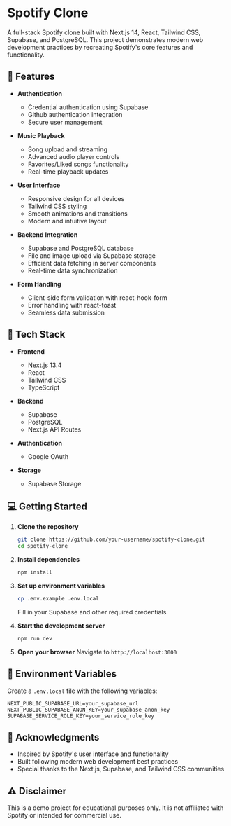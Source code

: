 
# Spotify Clone

A full-stack Spotify clone built with Next.js 14, React, Tailwind CSS, Supabase, and PostgreSQL. This project demonstrates modern web development practices by recreating Spotify's core features and functionality.


## 🎵 Features

- **Authentication**
  - Credential authentication using Supabase
  - Github authentication integration
  - Secure user management

- **Music Playback**
  - Song upload and streaming
  - Advanced audio player controls
  - Favorites/Liked songs functionality
  - Real-time playback updates

- **User Interface**
  - Responsive design for all devices
  - Tailwind CSS styling
  - Smooth animations and transitions
  - Modern and intuitive layout

- **Backend Integration**
  - Supabase and PostgreSQL database
  - File and image upload via Supabase storage
  - Efficient data fetching in server components
  - Real-time data synchronization

- **Form Handling**
  - Client-side form validation with react-hook-form
  - Error handling with react-toast
  - Seamless data submission

## 🚀 Tech Stack

- **Frontend**
  - Next.js 13.4
  - React
  - Tailwind CSS
  - TypeScript

- **Backend**
  - Supabase
  - PostgreSQL
  - Next.js API Routes

- **Authentication**
  - Google OAuth

- **Storage**
  - Supabase Storage

## 💻 Getting Started

1. **Clone the repository**
   ```bash
   git clone https://github.com/your-username/spotify-clone.git
   cd spotify-clone
   ```

2. **Install dependencies**
   ```bash
   npm install
   ```

3. **Set up environment variables**
   ```bash
   cp .env.example .env.local
   ```
   Fill in your Supabase and other required credentials.

4. **Start the development server**
   ```bash
   npm run dev
   ```

5. **Open your browser**
   Navigate to `http://localhost:3000`

## 📄 Environment Variables

Create a `.env.local` file with the following variables:
```plaintext
NEXT_PUBLIC_SUPABASE_URL=your_supabase_url
NEXT_PUBLIC_SUPABASE_ANON_KEY=your_supabase_anon_key
SUPABASE_SERVICE_ROLE_KEY=your_service_role_key
```

## 🙏 Acknowledgments

- Inspired by Spotify's user interface and functionality
- Built following modern web development best practices
- Special thanks to the Next.js, Supabase, and Tailwind CSS communities

## ⚠️ Disclaimer

This is a demo project for educational purposes only. It is not affiliated with Spotify or intended for commercial use.
